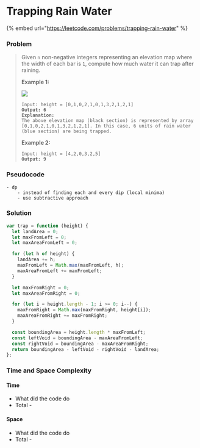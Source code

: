 # Trapping Rain Water

{% embed url="https://leetcode.com/problems/trapping-rain-water" %}

### Problem

> Given `n` non-negative integers representing an elevation map where the width of each bar is `1`, compute how much water it can trap after raining.
>
> &#x20;
>
> **Example 1:**
>
> ![](https://assets.leetcode.com/uploads/2018/10/22/rainwatertrap.png)
>
> <pre data-overflow="wrap"><code>Input: height = [0,1,0,2,1,0,1,3,2,1,2,1]
> <strong>Output: 6
> </strong><strong>Explanation:
> </strong>The above elevation map (black section) is represented by array [0,1,0,2,1,0,1,3,2,1,2,1]. In this case, 6 units of rain water (blue section) are being trapped.</code></pre>
>
> **Example 2:**
>
> <pre><code>Input: height = [4,2,0,3,2,5]
> <strong>Output: 9</strong></code></pre>

### Pseudocode

```
- dp
    - instead of finding each and every dip (local minima)
    - use subtractive approach
```

### Solution

```javascript
var trap = function (height) {
  let landArea = 0;
  let maxFromLeft = 0;
  let maxAreaFromLeft = 0;

  for (let h of height) {
    landArea += h;
    maxFromLeft = Math.max(maxFromLeft, h);
    maxAreaFromLeft += maxFromLeft;
  }

  let maxFromRight = 0;
  let maxAreaFromRight = 0;

  for (let i = height.length - 1; i >= 0; i--) {
    maxFromRight = Math.max(maxFromRight, height[i]);
    maxAreaFromRight += maxFromRight;
  }

  const boundingArea = height.length * maxFromLeft;
  const leftVoid = boundingArea - maxAreaFromLeft;
  const rightVoid = boundingArea - maxAreaFromRight;
  return boundingArea - leftVoid - rightVoid - landArea;
};

```

### Time and Space Complexity

#### Time

* What did the code do
* Total -

#### Space

* What did the code do
* Total -

